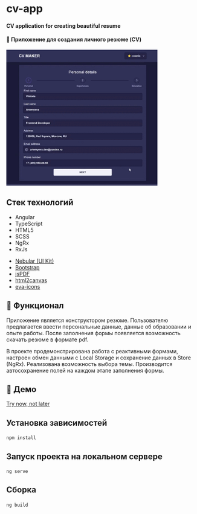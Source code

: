# cv-app

#### CV application for creating beautiful resume

#### 📑 Приложение для создания личного резюме (CV)

<div align="left">
  <img height="360" width="400" src="src/assets/cv.gif"/>
</div>

## Стек технологий
- Angular
- TypeScript
- HTML5
- SCSS
- NgRx
- RxJs
* [Nebular (UI Kit)](https://akveo.github.io/nebular/)
* [Bootstrap](https://getbootstrap.com)
* [jsPDF](https://github.com/parallax/jsPDF)
* [html2canvas](https://github.com/niklasvh/html2canvas)
* [eva-icons](https://akveo.github.io/eva-icons/#/)

## 🧐 Функционал
Приложение является конструктором резюме. Пользователю предлагается ввести персональные данные, данные об образовании и опыте работы.
После заполнения формы появляется возможность скачать резюме в формате pdf. 

В проекте продемонстрирована работа с реактивными формами, настроен обмен данными с Local Storage и сохранение данных в Store (NgRx). 
Реализована возможность выбора темы. 
Производится автосохранение полей на каждом этапе заполнения формы.

## 🚀 Демо
[Try now, not later](https://artemyevaviktoria.github.io/cv-app/) 

## Установка зависимостей
`npm install`

## Запуск проекта на локальном сервере
`ng serve`

## Сборка
`ng build`






